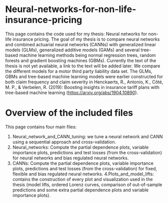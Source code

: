 # Neural-networks-for-non-life-insurance-pricing
This page contains the code used for my thesis: Neural networks for non-life insurance pricing. The goal of my thesis is to compare neural networks and combined actuarial neural networks (CANNs) with generalized linear models (GLMs), generalized additive models (GAMs) and several tree-based machine learning methods being normal regression trees, random forests and gradient boosting machines (GBMs). Currently the text of the thesis is not yet available, a link to the text will be added later. We compare the different models  for a motor third party liability data set. The GLMs, GBMs and tree-based machine learning models were earlier constructed for both claim frequency and claim severity in Henckaerts, R., Antonio, K., Côté, M. P., & Verbelen, R. (2019): Boosting insights in insurance tariff plans with tree-based machine learning (https://arxiv.org/abs/1904.10890). 
# Overview of the included files 
This page contains four main files:
1. Neural_network_and_CANN_tuning: we tune a neural network and CANN using a sequential approach and cross-validation. 
2. Neural_networks: Compute the partial dependence plots, variable importance plots, predictions and test losses (from the cross-validation) for neural networks and bias regulated neural networks.
3. CANNs: Compute the partial dependence plots, variable importance plots, predictions and test losses (from the cross-validation) for fixed, flexible and bias regulated neural networks.
4.Plots_and_model_lifts: contains the construction of every plot and visualization used in the thesis (model lifts, ordered Lorenz curves, comparison of out-of-sample predictions and some extra partial dependence plots and variable importance plots).

